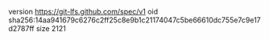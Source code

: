 version https://git-lfs.github.com/spec/v1
oid sha256:14aa941679c6276c2ff25c8e9b1c21174047c5be66610dc755e7c9e17d2787ff
size 2121
